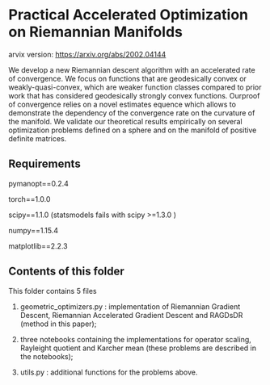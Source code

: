 # Practical Accelerated Optimization on Riemannian Manifolds

arvix version: https://arxiv.org/abs/2002.04144

We develop a new Riemannian descent algorithm with an accelerated rate of convergence.  We focus on functions that are geodesically convex or weakly-quasi-convex, which are weaker function classes compared to prior work that has considered geodesically strongly convex functions. Ourproof of convergence relies on a novel estimates equence which allows to demonstrate the dependency of the convergence rate on the curvature of the manifold. We validate our theoretical results empirically on several optimization problems defined on a sphere and on the manifold of positive definite matrices.

## Requirements
pymanopt==0.2.4

torch==1.0.0

scipy==1.1.0 (statsmodels fails with scipy >=1.3.0 )

numpy==1.15.4

matplotlib==2.2.3


## Contents of this folder
This folder contains 5 files

1) geometric_optimizers.py : implementation of Riemannian Gradient Descent, Riemannian Accelerated Gradient Descent and RAGDsDR (method in this paper);

2) three notebooks containing the implementations for operator scaling, Rayleight quotient and Karcher mean (these problems are described in the notebooks); 

2) utils.py : additional functions for the problems above.

